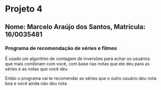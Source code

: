 # Projeto 4
## Nome: Marcelo Araújo dos Santos, Matrícula: 16/0035481
### Programa de recomendação de séries e filmes

É usado um algoritmo de contagem de inversões para achar os usuários
que mais combinam com você, com base nas notas que ele deu para as séries
e as notas que você deu

Então o programa vai te recomendar as séries que o outro usuário deu nota boa
e você ainda não deu nota